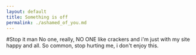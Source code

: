 ```yaml
---
layout: default
title: Something is off
permalink: ./ashamed_of_you.md
---
```

#Stop it man
No one, really, NO ONE like crackers and i'm just with my site happy and all. So common, stop hurting me, i don't enjoy this.

